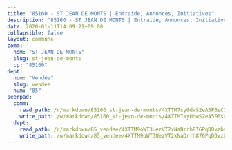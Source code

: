 ```yaml
---
title: "85160 - ST JEAN DE MONTS | Entraide, Annonces, Initiatives"
description: "85160 - ST JEAN DE MONTS | Entraide, Annonces, Initiatives"
date: 2020-01-11T14:09:21+09:00
collapsible: false
layout: commune
comm:
  nom: "ST JEAN DE MONTS"
  slug: st-jean-de-monts
  cp: "85160"
dept:
  nom: "Vendée"
  slug: vendee
  num: "85"
peerpad:
  comm:
    read_path: /r/markdown/85160_st-jean-de-monts/4XTTM7syUdwS2eA5F6sC7tRAmNwVump6PUpZ4gqwc8NfS9jnq
    write_path: /w/markdown/85160_st-jean-de-monts/4XTTM7syUdwS2eA5F6sC7tRAmNwVump6PUpZ4gqwc8NfS9jnq-K3TgTxW5tViJVHdn413WffR81VSaYjUPsA2BXA9KaFQiSfeTMVVeq4fnQNkAdGdk7SV5NBfNwJwFw7tHQm2VsDnvFqQDvxHYyp1RT5BJvcnr5phutiyVXLWRw6q3WJNCsMsqTTWH
  dept:
    read_path: /r/markdown/85_vendee/4XTTM9oWT3UezVT2xNaDrrh876PqDDvzbaovSPP6P6ha63Ezk
    write_path: /w/markdown/85_vendee/4XTTM9oWT3UezVT2xNaDrrh876PqDDvzbaovSPP6P6ha63Ezk-K3TgTz4T2Ao5CxcmNgKRpi6DXEbSZWgvvZNdT7V4KiJycR1vvtGLxg5iYYYKajishdNzKNazAywn7vjwqtQs859ALiENaqFJQsULDwd4rYqVPy8n3JbNCeuPxinCnetCgcSuCcyv
---
```


